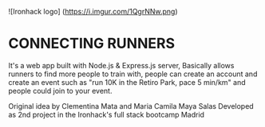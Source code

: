 ![Ironhack logo] (https://i.imgur.com/1QgrNNw.png)

# CONNECTING RUNNERS

It's a web app built with Node.js & Express.js server, Basically allows runners to find more people to train with, people can create an account and create an event such as "run 10K in the Retiro Park, pace 5 min/km" and people could join to your event.

Original idea by Clementina Mata and Maria Camila Maya Salas 
Developed as 2nd project in the Ironhack's full stack bootcamp Madrid
